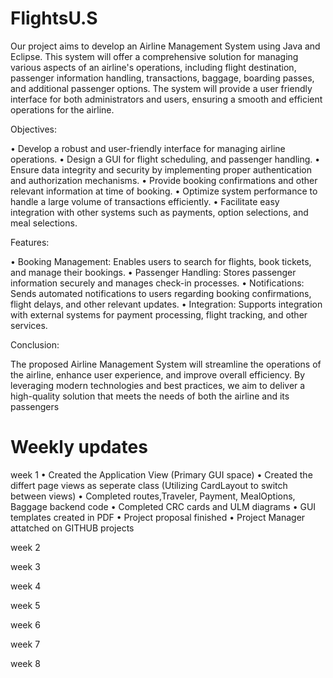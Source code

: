 # FlightsU.S
Our project aims to develop an Airline Management System using Java and Eclipse. This system will offer a comprehensive solution for managing various aspects of an airline's operations, including flight destination, passenger information handling, transactions, baggage, boarding passes, and additional passenger options. The system will provide a user friendly interface for both administrators and users, ensuring a smooth and efficient operations for the airline.

Objectives:

• Develop a robust and user-friendly interface for managing airline operations.
• Design a GUI for flight scheduling, and passenger handling.
• Ensure data integrity and security by implementing proper authentication and authorization mechanisms.
• Provide booking confirmations and other relevant information at time of booking.
• Optimize system performance to handle a large volume of transactions efficiently.
• Facilitate easy integration with other systems such as payments, option selections, and meal selections.

Features:

• Booking Management: Enables users to search for flights, book tickets, and manage their bookings.
• Passenger Handling: Stores passenger information securely and manages check-in processes.
• Notifications: Sends automated notifications to users regarding booking confirmations, flight delays, and other relevant updates.
• Integration: Supports integration with external systems for payment processing, flight tracking, and other services.

Conclusion:

The proposed Airline Management System will streamline the operations of the airline, enhance user experience, and improve overall efficiency. By leveraging modern technologies and best practices, we aim to deliver a high-quality solution that meets the needs of both the airline and its passengers

# Weekly updates

week 1
• Created the Application View (Primary GUI space)
• Created the differt page views as seperate class (Utilizing CardLayout to switch between views)
• Completed routes,Traveler, Payment, MealOptions, Baggage backend code
• Completed CRC cards and ULM diagrams
• GUI templates created in PDF
• Project proposal finished
• Project Manager attatched on GITHUB projects

week 2

week 3

week 4

week 5

week 6

week 7

week 8
